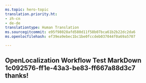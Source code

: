 ```yaml
---
ms.topic: hero-topic
translation.priority.ht:
- zh-cn
- de-de
translationtype: Human Translation
ms.sourcegitcommit: e95f98028afd580d11f58b07bca61b2b22dc2da6
ms.openlocfilehash: ef39ea9ebec1bc1be0fccdeb037044f0a69a5707

---
```

## OpenLocalization Workflow Test MarkDown 1c092576-ff1e-43a3-be83-ff667a88d3c7 thanks!



<!--HONumber=Aug16_HO1-->


